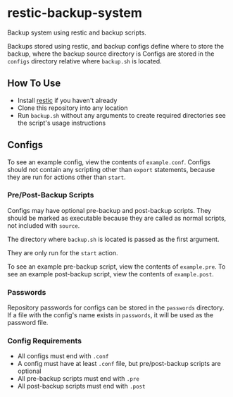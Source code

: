 # restic-backup-system
Backup system using restic and backup scripts.

Backups stored using restic, and backup configs define where to store the backup, where the backup source directory is
Configs are stored in the `configs` directory relative where `backup.sh` is located.

## How To Use
 - Install [restic](https://restic.net/) if you haven't already
 - Clone this repository into any location
 - Run `backup.sh` without any arguments to create required directories see the script's usage instructions

## Configs
To see an example config, view the contents of `example.conf`.
Configs should not contain any scripting other than `export` statements, because they are run for actions other than `start`.

### Pre/Post-Backup Scripts
Configs may have optional pre-backup and post-backup scripts. They should be marked as executable because they are called as normal scripts, not included with `source`.

The directory where `backup.sh` is located is passed as the first argument.

They are only run for the `start` action.

To see an example pre-backup script, view the contents of `example.pre`.
To see an example post-backup script, view the contents of `example.post`.

### Passwords
Repository passwords for configs can be stored in the `passwords` directory. If a file with the config's name exists in `passwords`, it will be used as the password file.

### Config Requirements
 - All configs must end with `.conf`
 - A config must have at least `.conf` file, but pre/post-backup scripts are optional
 - All pre-backup scripts must end with `.pre`
 - All post-backup scripts must end with `.post`
